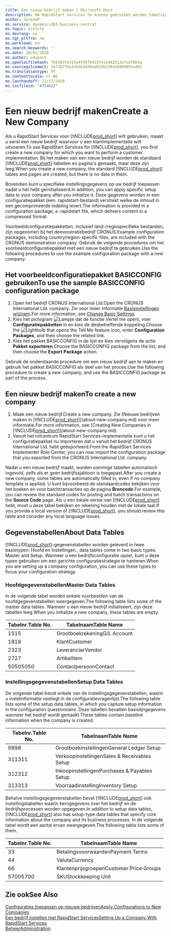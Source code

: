 ```yaml
---
title: Een nieuw bedrijf maken | Microsoft Docs
description: Om RapidStart Services te kunnen gebruiken worden tabellen en pagina's gemaakt, maar ze bevatten geen gegevens.
author: SorenGP
ms.service: dynamics365-business-central
ms.topic: article
ms.devlang: na
ms.tgt_pltfrm: na
ms.workload: na
ms.search.keywords: ''
ms.date: 10/01/2020
ms.author: edupont
ms.openlocfilehash: 7583837e515a4fd5fb415fe1b482512e7edf6b5a
ms.sourcegitcommit: 2e7307fbe1eb3b34d0ad9356226a19409054a402
ms.translationtype: HT
ms.contentlocale: nl-BE
ms.lasthandoff: 12/17/2020
ms.locfileid: "4754022"
---
```

# <a name="create-a-new-company"></a><span data-ttu-id="91c6c-103">Een nieuw bedrijf maken</span><span class="sxs-lookup"><span data-stu-id="91c6c-103">Create a New Company</span></span>
<span data-ttu-id="91c6c-104">Als u RapidStart Services voor [!INCLUDE[prod_short](includes/prod_short.md)] wilt gebruiken, maakt u eerst een nieuw bedrijf waarvoor u een klantimplementatie wilt uitvoeren.</span><span class="sxs-lookup"><span data-stu-id="91c6c-104">To use RapidStart Services for [!INCLUDE[prod_short](includes/prod_short.md)], you first create a new company for which you want to perform a customer implementation.</span></span> <span data-ttu-id="91c6c-105">Bij het maken van een nieuw bedrijf worden de standaard [!INCLUDE[prod_short](includes/prod_short.md)]-tabellen en pagina's gemaakt, maar deze zijn leeg.</span><span class="sxs-lookup"><span data-stu-id="91c6c-105">When you create a new company, the standard [!INCLUDE[prod_short](includes/prod_short.md)] tables and pages are created, but there is no data in them.</span></span>

<span data-ttu-id="91c6c-106">Bovendien kunt u specifieke instellingsgegevens op uw bedrijf toepassen nadat u het hebt geïnitialiseerd.</span><span class="sxs-lookup"><span data-stu-id="91c6c-106">In addition, you can apply specific setup data to your company after you initialize it.</span></span> <span data-ttu-id="91c6c-107">Deze gegevens worden in een configuratiepakket (een .rapidstart-bestand) verstrekt welke de inhoud in een gecomprimeerde indeling levert.</span><span class="sxs-lookup"><span data-stu-id="91c6c-107">The information is provided in a configuration package, a .rapidstart file, which delivers content in a compressed format.</span></span>  

<span data-ttu-id="91c6c-108">Voorbeeldconfiguratiepakketten, inclusief land-/regiospecifieke bestanden, zijn opgenomen bij het demonstratiebedrijf CRONUS.</span><span class="sxs-lookup"><span data-stu-id="91c6c-108">Example configuration packages, including country/region-specific files, are included with the CRONUS demonstration company.</span></span> <span data-ttu-id="91c6c-109">Gebruik de volgende procedures om het voorbeeldconfiguratiepakket met een nieuw bedrijf te gebruiken.</span><span class="sxs-lookup"><span data-stu-id="91c6c-109">Use the following procedures to use the example configuration package with a new company.</span></span>  

## <a name="to-use-the-sample-basicconfig-configuration-package"></a><span data-ttu-id="91c6c-110">Het voorbeeldconfiguratiepakket BASICCONFIG gebruiken</span><span class="sxs-lookup"><span data-stu-id="91c6c-110">To use the sample BASICCONFIG configuration package</span></span>  
1. <span data-ttu-id="91c6c-111">Open het bedrijf CRONUS International Ltd.</span><span class="sxs-lookup"><span data-stu-id="91c6c-111">Open the CRONUS International Ltd. company.</span></span> <span data-ttu-id="91c6c-112">Zie voor meer informatie [Basisinstellingen wijzigen](ui-change-basic-settings.md).</span><span class="sxs-lookup"><span data-stu-id="91c6c-112">For more information, see [Change Basic Settings](ui-change-basic-settings.md).</span></span>
2. <span data-ttu-id="91c6c-113">Kies het pictogram ![Lampje dat de functie Vertel me opent](media/ui-search/search_small.png "Vertel me wat u wilt doen"), voer **Configuratiepakketten** in en kies de desbetreffende koppeling.</span><span class="sxs-lookup"><span data-stu-id="91c6c-113">Choose the ![Lightbulb that opens the Tell Me feature](media/ui-search/search_small.png "Tell me what you want to do") icon, enter **Configuration Packages**, and then choose the related link.</span></span>  
3. <span data-ttu-id="91c6c-114">Kies het pakket BASICCONFIG in de lijst en kies vervolgens de actie **Pakket exporteren**.</span><span class="sxs-lookup"><span data-stu-id="91c6c-114">Choose the BASICCONFIG package from the list, and then choose the **Export Package** action.</span></span>  

<span data-ttu-id="91c6c-115">Gebruik de onderstaande procedure om een nieuw bedrijf aan te maken en gebruik het pakket BASICCONFIG als deel van het proces.</span><span class="sxs-lookup"><span data-stu-id="91c6c-115">Use the following procedure to create a new company, and use the BASICCONFIG package as part of the process.</span></span>  

## <a name="to-create-a-new-company"></a><span data-ttu-id="91c6c-116">Een nieuw bedrijf maken</span><span class="sxs-lookup"><span data-stu-id="91c6c-116">To create a new company</span></span>  
1. <span data-ttu-id="91c6c-117">Maak een nieuw bedrijf.</span><span class="sxs-lookup"><span data-stu-id="91c6c-117">Create a new company.</span></span> <span data-ttu-id="91c6c-118">Zie [Nieuwe bedrijven maken in [!INCLUDE[prod_short](includes/prod_short.md)]](about-new-company.md) voor meer informatie.</span><span class="sxs-lookup"><span data-stu-id="91c6c-118">For more information, see [Creating New Companies in [!INCLUDE[prod_short](includes/prod_short.md)]](about-new-company.md).</span></span>
2. <span data-ttu-id="91c6c-119">Vanuit het rolcentrum RapidStart Services-implementatie kunt u het configuratiepakket nu importeren dat u vanuit het bedrijf CRONUS International Ltd. hebt geëxporteerd.</span><span class="sxs-lookup"><span data-stu-id="91c6c-119">From the RapidStart Services Implementer Role Center, you can now import the configuration package that you exported from the CRONUS International Ltd. company.</span></span>

<span data-ttu-id="91c6c-120">Nadat u een nieuw bedrijf maakt, worden sommige tabellen automatisch ingevuld, zelfs als er geen bedrijfssjabloon is toegepast.</span><span class="sxs-lookup"><span data-stu-id="91c6c-120">After you create a new company, some tables are automatically filled in, even if no company template is applied.</span></span> <span data-ttu-id="91c6c-121">U kunt bijvoorbeeld de standaardcodes bekijken voor het boeken en voor batchtransacties op de pagina **Broncode**.</span><span class="sxs-lookup"><span data-stu-id="91c6c-121">For example, you can review the standard codes for posting and batch transactions on the **Source Code** page.</span></span> <span data-ttu-id="91c6c-122">Als u een lokale versie van [!INCLUDE[prod_short](includes/prod_short.md)] hebt, moet u deze tabel bekijken en rekening houden met de lokale taal.</span><span class="sxs-lookup"><span data-stu-id="91c6c-122">If you provide a local version of [!INCLUDE[prod_short](includes/prod_short.md)], you should review this table and consider any local language issues.</span></span>

## <a name="about-data-tables"></a><span data-ttu-id="91c6c-123">Gegevenstabellen</span><span class="sxs-lookup"><span data-stu-id="91c6c-123">About Data Tables</span></span>
[!INCLUDE[prod_short](includes/prod_short.md)]<span data-ttu-id="91c6c-124">-gegevenstabellen worden geleverd in twee basistypen: Hoofd en Instellingen.</span><span class="sxs-lookup"><span data-stu-id="91c6c-124">, data tables come in two basic types: Master and Setup.</span></span> <span data-ttu-id="91c6c-125">Wanneer u een bedrijfsconfiguratie opzet, kunt u deze typen gebruiken om een gerichte configuratiestrategie te hanteren.</span><span class="sxs-lookup"><span data-stu-id="91c6c-125">When you are setting up a company configuration, you can use these types to focus your configuration strategy.</span></span>  

### <a name="master-data-tables"></a><span data-ttu-id="91c6c-126">Hoofdgegevenstabellen</span><span class="sxs-lookup"><span data-stu-id="91c6c-126">Master Data Tables</span></span>  
<span data-ttu-id="91c6c-127">In de volgende tabel worden enkele voorbeelden van de hoofdgegevenstabellen weergegeven.</span><span class="sxs-lookup"><span data-stu-id="91c6c-127">The following table lists some of the master data tables.</span></span> <span data-ttu-id="91c6c-128">Wanneer u een nieuw bedrijf initialiseert, zijn deze tabellen leeg.</span><span class="sxs-lookup"><span data-stu-id="91c6c-128">When you initialize a new company, these tables are empty.</span></span>  

|<span data-ttu-id="91c6c-129">Tabelnr.</span><span class="sxs-lookup"><span data-stu-id="91c6c-129">Table No.</span></span>|<span data-ttu-id="91c6c-130">Tabelnaam</span><span class="sxs-lookup"><span data-stu-id="91c6c-130">Table Name</span></span>|  
|-------------------|--------------------|  
|<span data-ttu-id="91c6c-131">15</span><span class="sxs-lookup"><span data-stu-id="91c6c-131">15</span></span>|<span data-ttu-id="91c6c-132">Grootboekrekening</span><span class="sxs-lookup"><span data-stu-id="91c6c-132">G/L Account</span></span>|  
|<span data-ttu-id="91c6c-133">18</span><span class="sxs-lookup"><span data-stu-id="91c6c-133">18</span></span>|<span data-ttu-id="91c6c-134">Klant</span><span class="sxs-lookup"><span data-stu-id="91c6c-134">Customer</span></span>|  
|<span data-ttu-id="91c6c-135">23</span><span class="sxs-lookup"><span data-stu-id="91c6c-135">23</span></span>|<span data-ttu-id="91c6c-136">Leverancier</span><span class="sxs-lookup"><span data-stu-id="91c6c-136">Vendor</span></span>|  
|<span data-ttu-id="91c6c-137">27</span><span class="sxs-lookup"><span data-stu-id="91c6c-137">27</span></span>|<span data-ttu-id="91c6c-138">Artikel</span><span class="sxs-lookup"><span data-stu-id="91c6c-138">Item</span></span>|  
|<span data-ttu-id="91c6c-139">5050</span><span class="sxs-lookup"><span data-stu-id="91c6c-139">5050</span></span>|<span data-ttu-id="91c6c-140">Contactpersoon</span><span class="sxs-lookup"><span data-stu-id="91c6c-140">Contact</span></span>|  

### <a name="setup-data-tables"></a><span data-ttu-id="91c6c-141">Instellingsgegevenstabellen</span><span class="sxs-lookup"><span data-stu-id="91c6c-141">Setup Data Tables</span></span>  
<span data-ttu-id="91c6c-142">De volgende tabel bevat enkele van de instellingsgegevenstabellen, waarin u instelinformatie vastlegt in de configuratievragenlijst.</span><span class="sxs-lookup"><span data-stu-id="91c6c-142">The following table lists some of the setup data tables, in which you capture setup information in the configuration questionnaire.</span></span> <span data-ttu-id="91c6c-143">Deze tabellen bevatten basislijngegevens wanneer het bedrijf wordt gemaakt.</span><span class="sxs-lookup"><span data-stu-id="91c6c-143">These tables contain baseline information when the company is created.</span></span>  

|<span data-ttu-id="91c6c-144">Tabelnr.</span><span class="sxs-lookup"><span data-stu-id="91c6c-144">Table No.</span></span>|<span data-ttu-id="91c6c-145">Tabelnaam</span><span class="sxs-lookup"><span data-stu-id="91c6c-145">Table Name</span></span>|  
|-------------------|--------------------|  
|<span data-ttu-id="91c6c-146">98</span><span class="sxs-lookup"><span data-stu-id="91c6c-146">98</span></span>|<span data-ttu-id="91c6c-147">Grootboekinstellingen</span><span class="sxs-lookup"><span data-stu-id="91c6c-147">General Ledger Setup</span></span>|  
|<span data-ttu-id="91c6c-148">311</span><span class="sxs-lookup"><span data-stu-id="91c6c-148">311</span></span>|<span data-ttu-id="91c6c-149">Verkoopinstellingen</span><span class="sxs-lookup"><span data-stu-id="91c6c-149">Sales & Receivables Setup</span></span>|  
|<span data-ttu-id="91c6c-150">312</span><span class="sxs-lookup"><span data-stu-id="91c6c-150">312</span></span>|<span data-ttu-id="91c6c-151">Inkoopinstellingen</span><span class="sxs-lookup"><span data-stu-id="91c6c-151">Purchases & Payables Setup</span></span>|  
|<span data-ttu-id="91c6c-152">313</span><span class="sxs-lookup"><span data-stu-id="91c6c-152">313</span></span>|<span data-ttu-id="91c6c-153">Voorraadinstelling</span><span class="sxs-lookup"><span data-stu-id="91c6c-153">Inventory Setup</span></span>|  

<span data-ttu-id="91c6c-154">Behalve instellingsgegevenstabellen bevat [!INCLUDE[prod_short](includes/prod_short.md)] ook instellingstabellen waarin kerngegevens over het bedrijf en de bedrijfsprocessen worden opgegeven.</span><span class="sxs-lookup"><span data-stu-id="91c6c-154">In addition to setup data tables, [!INCLUDE[prod_short](includes/prod_short.md)] also has setup-type data tables that specify core information about the company and its business processes.</span></span> <span data-ttu-id="91c6c-155">In de volgende tabel wordt een aantal ervan weergegeven.</span><span class="sxs-lookup"><span data-stu-id="91c6c-155">The following table lists some of them.</span></span>  

|<span data-ttu-id="91c6c-156">Tabelnr.</span><span class="sxs-lookup"><span data-stu-id="91c6c-156">Table No.</span></span>|<span data-ttu-id="91c6c-157">Tabelnaam</span><span class="sxs-lookup"><span data-stu-id="91c6c-157">Table Name</span></span>|  
|-------------------|--------------------|  
|<span data-ttu-id="91c6c-158">3</span><span class="sxs-lookup"><span data-stu-id="91c6c-158">3</span></span>|<span data-ttu-id="91c6c-159">Betalingsvoorwaarden</span><span class="sxs-lookup"><span data-stu-id="91c6c-159">Payment Terms</span></span>|  
|<span data-ttu-id="91c6c-160">4</span><span class="sxs-lookup"><span data-stu-id="91c6c-160">4</span></span>|<span data-ttu-id="91c6c-161">Valuta</span><span class="sxs-lookup"><span data-stu-id="91c6c-161">Currency</span></span>|  
|<span data-ttu-id="91c6c-162">6</span><span class="sxs-lookup"><span data-stu-id="91c6c-162">6</span></span>|<span data-ttu-id="91c6c-163">Klantenprijsgroepen</span><span class="sxs-lookup"><span data-stu-id="91c6c-163">Customer Price Groups</span></span>|  
|<span data-ttu-id="91c6c-164">5700</span><span class="sxs-lookup"><span data-stu-id="91c6c-164">5700</span></span>|<span data-ttu-id="91c6c-165">SKU</span><span class="sxs-lookup"><span data-stu-id="91c6c-165">Stockkeeping Unit</span></span>|

  

## <a name="see-also"></a><span data-ttu-id="91c6c-166">Zie ook</span><span class="sxs-lookup"><span data-stu-id="91c6c-166">See Also</span></span>  
[<span data-ttu-id="91c6c-167">Configuraties toepassen op nieuwe bedrijven</span><span class="sxs-lookup"><span data-stu-id="91c6c-167">Apply Configurations to New Companies</span></span>](admin-apply-configuration-to-new-companies.md)  
[<span data-ttu-id="91c6c-168">Een bedrijf instellen met RapidStart Services</span><span class="sxs-lookup"><span data-stu-id="91c6c-168">Setting Up a Company With RapidStart Services</span></span>](admin-set-up-a-company-with-rapidstart.md)  
[<span data-ttu-id="91c6c-169">Beheer</span><span class="sxs-lookup"><span data-stu-id="91c6c-169">Administration</span></span>](admin-setup-and-administration.md)
